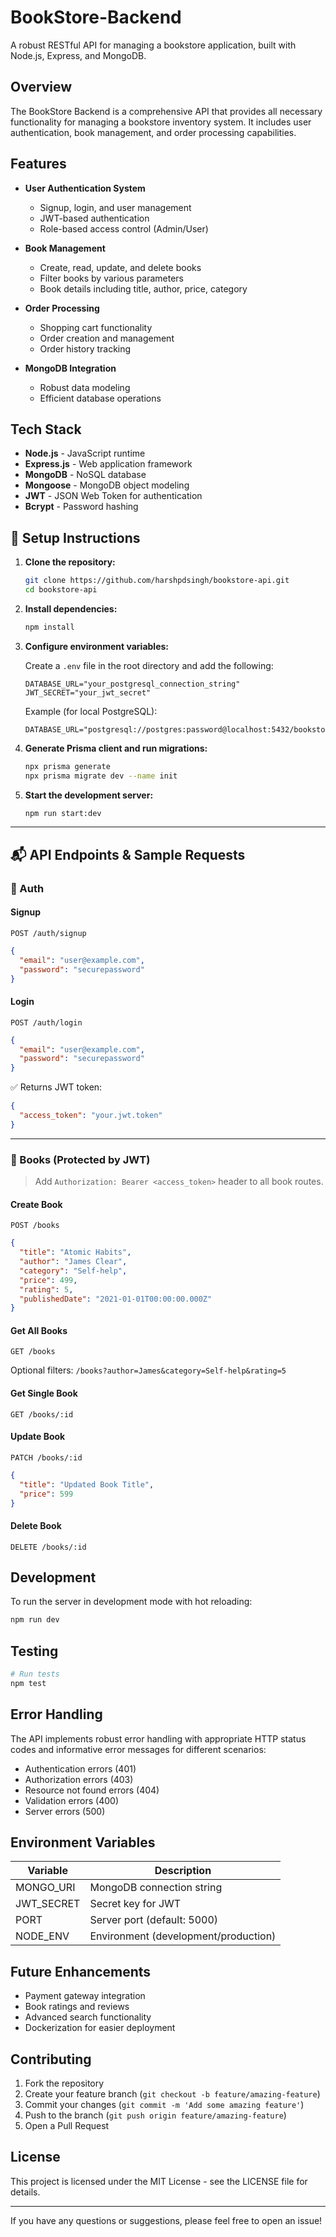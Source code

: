 # BookStore-Backend

A robust RESTful API for managing a bookstore application, built with Node.js, Express, and MongoDB.

## Overview

The BookStore Backend is a comprehensive API that provides all necessary functionality for managing a bookstore inventory system. It includes user authentication, book management, and order processing capabilities.

## Features

- **User Authentication System**
  - Signup, login, and user management
  - JWT-based authentication
  - Role-based access control (Admin/User)

- **Book Management**
  - Create, read, update, and delete books
  - Filter books by various parameters
  - Book details including title, author, price, category

- **Order Processing**
  - Shopping cart functionality
  - Order creation and management
  - Order history tracking

- **MongoDB Integration**
  - Robust data modeling
  - Efficient database operations

## Tech Stack

- **Node.js** - JavaScript runtime
- **Express.js** - Web application framework
- **MongoDB** - NoSQL database
- **Mongoose** - MongoDB object modeling
- **JWT** - JSON Web Token for authentication
- **Bcrypt** - Password hashing

## 🚀 Setup Instructions

1. **Clone the repository:**
   ```bash
   git clone https://github.com/harshpdsingh/bookstore-api.git
   cd bookstore-api
   ```

2. **Install dependencies:**
   ```bash
   npm install
   ```

3. **Configure environment variables:**

   Create a `.env` file in the root directory and add the following:
   ```env
   DATABASE_URL="your_postgresql_connection_string"
   JWT_SECRET="your_jwt_secret"
   ```

   Example (for local PostgreSQL):
   ```env
   DATABASE_URL="postgresql://postgres:password@localhost:5432/bookstore"
   ```

4. **Generate Prisma client and run migrations:**
   ```bash
   npx prisma generate
   npx prisma migrate dev --name init
   ```

5. **Start the development server:**
   ```bash
   npm run start:dev
   ```

---

## 📬 API Endpoints & Sample Requests

### 🔐 Auth

#### Signup
`POST /auth/signup`
```json
{
  "email": "user@example.com",
  "password": "securepassword"
}
```

#### Login
`POST /auth/login`
```json
{
  "email": "user@example.com",
  "password": "securepassword"
}
```

✅ Returns JWT token:
```json
{
  "access_token": "your.jwt.token"
}
```

---

### 📘 Books (Protected by JWT)
> Add `Authorization: Bearer <access_token>` header to all book routes.

#### Create Book
`POST /books`
```json
{
  "title": "Atomic Habits",
  "author": "James Clear",
  "category": "Self-help",
  "price": 499,
  "rating": 5,
  "publishedDate": "2021-01-01T00:00:00.000Z"
}
```

#### Get All Books
`GET /books`

Optional filters:
`/books?author=James&category=Self-help&rating=5`

#### Get Single Book
`GET /books/:id`

#### Update Book
`PATCH /books/:id`
```json
{
  "title": "Updated Book Title",
  "price": 599
}
```

#### Delete Book
`DELETE /books/:id`

## Development

To run the server in development mode with hot reloading:

```bash
npm run dev
```

## Testing

```bash
# Run tests
npm test
```

## Error Handling

The API implements robust error handling with appropriate HTTP status codes and informative error messages for different scenarios:

- Authentication errors (401)
- Authorization errors (403)
- Resource not found errors (404)
- Validation errors (400)
- Server errors (500)

## Environment Variables

| Variable | Description |
|----------|-------------|
| MONGO_URI | MongoDB connection string |
| JWT_SECRET | Secret key for JWT |
| PORT | Server port (default: 5000) |
| NODE_ENV | Environment (development/production) |

## Future Enhancements

- Payment gateway integration
- Book ratings and reviews
- Advanced search functionality
- Dockerization for easier deployment

## Contributing

1. Fork the repository
2. Create your feature branch (`git checkout -b feature/amazing-feature`)
3. Commit your changes (`git commit -m 'Add some amazing feature'`)
4. Push to the branch (`git push origin feature/amazing-feature`)
5. Open a Pull Request

## License

This project is licensed under the MIT License - see the LICENSE file for details.

---

If you have any questions or suggestions, please feel free to open an issue!
